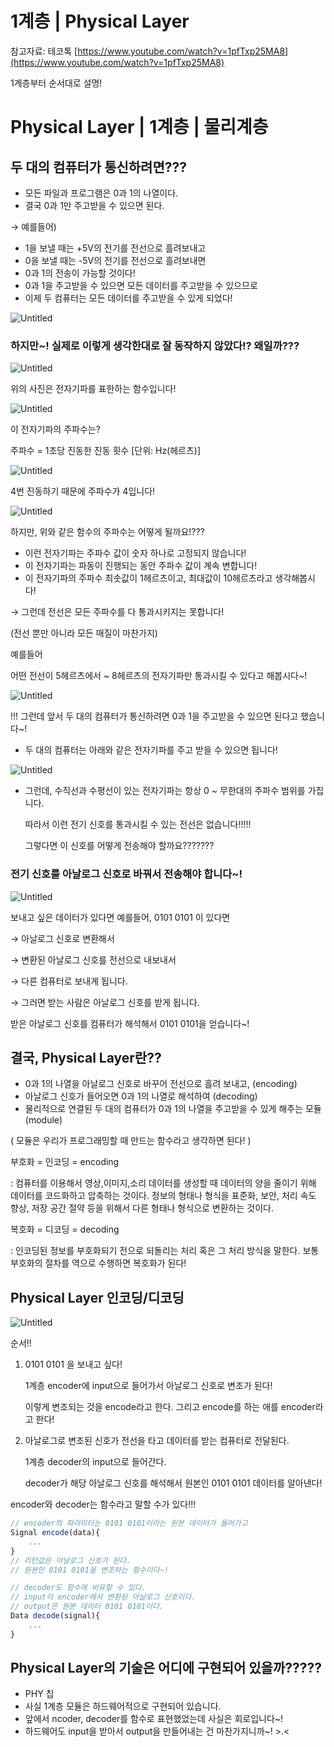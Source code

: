 # 1계층 | Physical Layer

참고자료: 테코톡 [https://www.youtube.com/watch?v=1pfTxp25MA8](https://www.youtube.com/watch?v=1pfTxp25MA8)

1계층부터 순서대로 설명!

# Physical Layer | 1계층 | 물리계층

## 두 대의 컴퓨터가 통신하려면???

- 모든 파일과 프로그램은 0과 1의 나열이다.
- 결국 0과 1만 주고받을 수 있으면 된다.

→ 예를들어)

- 1을 보낼 때는 +5V의 전기를 전선으로 흘려보내고
- 0을 보낼 때는 -5V의 전기를 전선으로 흘려보내면
- 0과 1의 전송이 가능할 것이다!
- 0과 1을 주고받을 수 있으면 모든 데이터를 주고받을 수 있으므로
- 이제 두 컴퓨터는 모든 데이터를 주고받을 수 있게 되었다!

![Untitled](1%E1%84%80%E1%85%A8%E1%84%8E%E1%85%B3%E1%86%BC%20Physical%20Layer%203ec8a7e8c2a942b3b5701fd86e58664b/Untitled.png)

### 하지만~! 실제로 이렇게 생각한대로 잘 동작하지 않았다!? 왜일까???

![Untitled](1%E1%84%80%E1%85%A8%E1%84%8E%E1%85%B3%E1%86%BC%20Physical%20Layer%203ec8a7e8c2a942b3b5701fd86e58664b/Untitled%201.png)

위의 사진은 전자기파를 표한하는 함수입니다!

![Untitled](1%E1%84%80%E1%85%A8%E1%84%8E%E1%85%B3%E1%86%BC%20Physical%20Layer%203ec8a7e8c2a942b3b5701fd86e58664b/Untitled%202.png)

이 전자기파의 주파수는?

주파수 = 1초당 진동한 진동 횟수 [단위: Hz(헤르츠)]

![Untitled](1%E1%84%80%E1%85%A8%E1%84%8E%E1%85%B3%E1%86%BC%20Physical%20Layer%203ec8a7e8c2a942b3b5701fd86e58664b/Untitled%203.png)

4번 진동하기 때문에 주파수가 4입니다!

![Untitled](1%E1%84%80%E1%85%A8%E1%84%8E%E1%85%B3%E1%86%BC%20Physical%20Layer%203ec8a7e8c2a942b3b5701fd86e58664b/Untitled%204.png)

하지만, 위와 같은 함수의 주파수는 어떻게 될까요!???

- 이런 전자기파는 주파수 값이 숫자 하나로 고정되지 않습니다!
- 이 전자기파는 파동이 진행되는 동안 주파수 값이 계속 변합니다!
- 이 전자기파의 주파수 최솟값이 1헤르츠이고, 최대값이 10헤르츠라고 생각해봅시다!

→ 그런데 전선은 모든 주파수를 다 통과시키지는 못합니다!

(전선 뿐만 아니라 모든 매질이 마찬가지)

예를들어

어떤 전선이 5헤르츠에서 ~ 8헤르츠의 전자기파만 통과시킬 수 있다고 해봅시다~!

![Untitled](1%E1%84%80%E1%85%A8%E1%84%8E%E1%85%B3%E1%86%BC%20Physical%20Layer%203ec8a7e8c2a942b3b5701fd86e58664b/Untitled%205.png)

!!! 그런데 앞서 두 대의 컴퓨터가 통신하려면 0과 1을 주고받을 수 있으면 된다고 했습니다~!

- 두 대의 컴퓨터는 아래와 같은 전자기파를 주고 받을 수 있으면 됩니다!

![Untitled](1%E1%84%80%E1%85%A8%E1%84%8E%E1%85%B3%E1%86%BC%20Physical%20Layer%203ec8a7e8c2a942b3b5701fd86e58664b/Untitled%206.png)

- 그런데, 수직선과 수평선이 있는 전자기파는 항상 0 ~ 무한대의 주파수 범위를 가집니다.
    
    따라서 이런 전기 신호를 통과시킬 수 있는 전선은 없습니다!!!!!
    
    그렇다면 이 신호를 어떻게 전송해야 할까요???????
    

### 전기 신호를 아날로그 신호로 바꿔서 전송해야 합니다~!

![Untitled](1%E1%84%80%E1%85%A8%E1%84%8E%E1%85%B3%E1%86%BC%20Physical%20Layer%203ec8a7e8c2a942b3b5701fd86e58664b/Untitled%207.png)

보내고 싶은 데이터가 있다면 예를들어, 0101 0101 이 있다면

→ 아날로그 신호로 변환해서 

→ 변환된 아날로그 신호를 전선으로 내보내서

→ 다른 컴퓨터로 보내게 됩니다.

→ 그러면 받는 사람은 아날로그 신호를 받게 됩니다.

받은 아날로그 신호를 컴퓨터가 해석해서 0101 0101을 얻습니다~!

## 결국, Physical Layer란??

- 0과 1의 나열을 아날로그 신호로 바꾸어 전선으로 흘려 보내고, (encoding)
- 아날로그 신호가 들어오면 0과 1의 나열로 해석하여 (decoding)
- 물리적으로 연결된 두 대의 컴퓨터가 0과 1의 나열을 주고받을 수 있게 해주는 모듈 (module)

( 모듈은 우리가 프로그래밍할 때 만드는 함수라고 생각하면 된다! )

부호화 = 인코딩 = encoding

: 컴퓨터를 이용해서 영상,이미지,소리 데이터를 생성할 때 데이터의 양을 줄이기 위해 데이터를 코드화하고 압축하는 것이다. 정보의 형태나 형식을 표준화, 보안, 처리 속도 향상, 저장 공간 절약 등을 위해서 다른 형태나 형식으로 변환하는 것이다.

복호화 = 디코딩 = decoding

: 인코딩된 정보를 부호화되기 전으로 되돌리는 처리 혹은 그 처리 방식을 말한다. 보통 부호화의 절차를 역으로 수행하면 복호화가 된다!

## Physical Layer 인코딩/디코딩

![Untitled](1%E1%84%80%E1%85%A8%E1%84%8E%E1%85%B3%E1%86%BC%20Physical%20Layer%203ec8a7e8c2a942b3b5701fd86e58664b/Untitled%208.png)

순서!!

1. 0101 0101 을 보내고 싶다!
    
    1계층 encoder에 input으로 들어가서 아날로그 신호로 변조가 된다!
    
    이렇게 변조되는 것을 encode라고 한다. 그리고 encode를 하는 애를 encoder라고 한다!
    
2. 아날로그로 변조된 신호가 전선을 타고 데이터를 받는 컴퓨터로 전달된다.
    
    1계층 decoder의 input으로 들어간다.
    
    decoder가 해당 아날로그 신호를 해석해서 원본인 0101 0101 데이터를 알아낸다!
    

encoder와 decoder는 함수라고 말할 수가 있다!!!

```jsx
// encoder의 파라미터는 0101 0101이라는 원본 데이터가 들어가고
Signal encode(data){
	...
}
// 리턴값은 아날로그 신호가 된다.
// 원본인 0101 0101을 변조하는 함수이다~!

// decoder도 함수에 비유할 수 있다.
// input이 encoder에서 변환된 아날로그 신호이다.
// output은 원본 데이터 0101 0101이다.
Data decode(signal){
	...
}
```

## Physical Layer의 기술은 어디에 구현되어 있을까?????

- PHY 칩
- 사실 1계층 모듈은 하드웨어적으로 구현되어 있습니다.
- 앞에서 ncoder, decoder를 함수로 표현했었는데 사실은 회로입니다~!
- 하드웨어도 input을 받아서 output을 만들어내는 건 마찬가지니까~! >.<